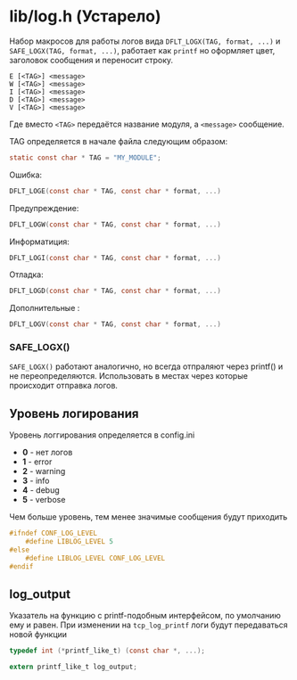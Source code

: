 # lib/log.h (Устарело)

Набор макросов для работы логов вида `DFLT_LOGX(TAG, format, ...)` и `SAFE_LOGX(TAG, format, ...)`, работает как `printf` но оформляет цвет, заголовок сообщения и переносит строку.

```
E [<TAG>] <message>
W [<TAG>] <message>
I [<TAG>] <message>
D [<TAG>] <message>
V [<TAG>] <message>
```
Где вместо `<TAG>` передаётся название модуля, а `<message>` сообщение.

TAG определяется в начале файла следующим образом:
```C
static const char * TAG = "MY_MODULE";
```

Ошибка:
```C
DFLT_LOGE(const char * TAG, const char * format, ...)
```

Предупреждение:
```C
DFLT_LOGW(const char * TAG, const char * format, ...)
```

Информатиция:
```C
DFLT_LOGI(const char * TAG, const char * format, ...)
```

Отладка:
```C
DFLT_LOGD(const char * TAG, const char * format, ...)
```

Дополнительные :
```C
DFLT_LOGV(const char * TAG, const char * format, ...)
```
### SAFE_LOGX()
`SAFE_LOGX()` работают аналогично, но всегда отпраляют через printf() и не переопределяются. Использовать в местах через которые происходит отправка логов.

## Уровень логирования 
Уровень логгирования определяется в config.ini
* __0__ - нет логов
* __1__ - error
* __2__ - warning
* __3__ - info
* __4__ - debug
* __5__ - verbose

Чем больше уровень, тем менее значимые сообщения будут приходить
```C
#ifndef CONF_LOG_LEVEL
    #define LIBLOG_LEVEL 5
#else
    #define LIBLOG_LEVEL CONF_LOG_LEVEL
#endif
```

## log_output
Указатель на функцию с printf-подобным интерфейсом, по умолчанию ему и равен.
При изменении на `tcp_log_printf` логи будут передаваться новой функции
```C
typedef int (*printf_like_t) (const char *, ...);

extern printf_like_t log_output; 
```
